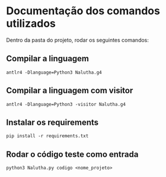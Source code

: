 # Documentação dos comandos utilizados

Dentro da pasta do projeto, rodar os seguintes comandos:

## Compilar a linguagem

```
antlr4 -Dlanguage=Python3 Nalutha.g4
```

## Compilar a linguagem com visitor

```
antlr4 -Dlanguage=Python3 -visitor Nalutha.g4
```

## Instalar os requirements
```
pip install -r requirements.txt
```

## Rodar o código teste como entrada

```
python3 Nalutha.py codigo <nome_projeto>
```
